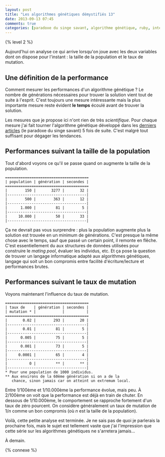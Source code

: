 ```yaml
---
layout: post
title: "Les algorithmes génétiques démystifiés 13"
date: 2013-09-13 07:45
comments: true
categories: [paradoxe du singe savant, algorithme génétique, ruby, intermédiaire]
---
```


{% level 2 %}

Aujourd'hui on analyse ce qui arrive lorsqu'on joue avec les deux
variables dont on dispose pour l'instant : la taille de la population
et le taux de mutation.

<!-- more -->

Une définition de la performance
--------------------------------
Comment mesurer les performances d'un algorithme génétique ? Le nombre de
générations nécessaires pour trouver la solution vient tout de suite à
l'esprit. C'est toujours une mesure intéressante mais la plus importante
mesure reste évident **le temps** écoulé avant de trouver la solution.

Les mesures que je propose ici n'ont rien de très *scientifique*. Pour
chaque mesure j'ai fait tourner l'algorithme génétique développé dans les
[derniers articles](http://lkdjiin.github.io/blog/2013/09/08/les-algorithmes-genetiques-demystifies-8-le-paradoxe-du-singe-savant/) (le paradoxe du singe savant) 5 fois de suite.
C'est malgré tout suffisant pour dégager les tendances.

Performances suivant la taille de la population
-----------------------------------------------
Tout d'abord voyons ce qu'il se passe quand on augmente la taille de la
population.

    ======================================
    | population | génération | secondes |
    ======================================
    |        150 |       3277 |       32 |
    |------------------------------------|
    |        500 |        363 |       12 |
    |------------------------------------|
    |      1.000 |         81 |        5 |
    |------------------------------------|
    |     10.000 |         50 |       33 |
    |------------------------------------|

Ça ne devrait pas vous surprendre : plus la population augmente plus la
solution est trouvée en un minimum de générations. C'est presque la même
chose avec le temps, sauf que passé un certain point, il remonte en flêche.
C'est essentiellement du aux structures de données utilisées pour
construire le *mating pool*, évaluer les individus, etc. Et ça pose la
question de trouver un langage informatique adapté aux algorithmes
génétiques, langage qui soit un bon compromis entre facilité
d'écriture/lecture et performances brutes.

Performances suivant le taux de mutation
----------------------------------------

Voyons maintenant l'influence du taux de mutation.

    ======================================
    | taux de    | génération | secondes |
    | mutation * |            |          |
    ======================================
    |       0.02 |        293 |       20 |
    |------------------------------------|
    |       0.01 |         81 |        5 |
    |------------------------------------|
    |      0.005 |         75 |        5 |
    |------------------------------------|
    |      0.001 |         73 |        5 |
    |------------------------------------|
    |     0.0001 |         65 |        4 |
    |------------------------------------|
    |          0 |         ** |       ** |
    |------------------------------------|
    * Pour une population de 1000 individus.
    ** Aux environs de la 60ème génération si on a de la
       chance, sinon jamais car on atteint un extremum local.

Entre 1/100ème et 1/10.000ème la performance évolue, mais peu. À 2/100ème on
voit que la performance est déjà en train de chuter. En dessous de
1/10.000ème, le comportement se rapproche fortement d'un taux de zéro pourcent.
On considère généralement un taux de mutation de 1/*n* comme un bon
compromis (où *n* est la taille de la population).

Voilà, cette petite analyse est terminée.
Je ne sais pas de quoi je parlerais la prochaine fois, mais le sujet
est tellement vaste que j'ai l'impression que
cette série sur les algorithmes génétiques ne s'arretera jamais…

À demain.

{% connexe %}
